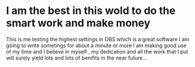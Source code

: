 # I am the best in this wold to do the smart work and make money
This is me testing the highest settings in OBS which is a great software I am going
to write sometings for about a minute or more 
I am making good use of my time and I believe in myself , my dedication and 
all the work that I put will surely yield lots and lots of benifits in the 
near future...